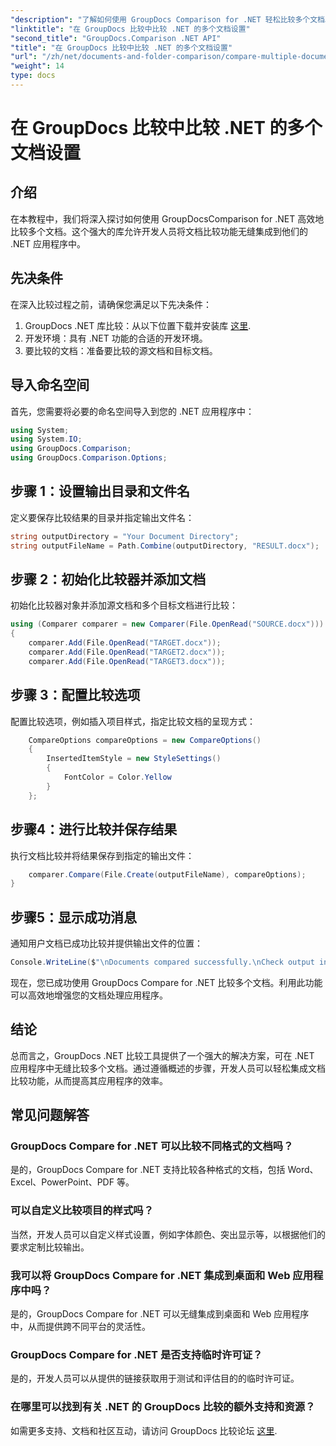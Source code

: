 ```yaml
---
"description": "了解如何使用 GroupDocs Comparison for .NET 轻松比较多个文档。按照我们的分步指南，实现无缝文档处理。"
"linktitle": "在 GroupDocs 比较中比较 .NET 的多个文档设置"
"second_title": "GroupDocs.Comparison .NET API"
"title": "在 GroupDocs 比较中比较 .NET 的多个文档设置"
"url": "/zh/net/documents-and-folder-comparison/compare-multiple-documents-settings-dotnet/"
"weight": 14
type: docs
---
```

# 在 GroupDocs 比较中比较 .NET 的多个文档设置

## 介绍
在本教程中，我们将深入探讨如何使用 GroupDocsComparison for .NET 高效地比较多个文档。这个强大的库允许开发人员将文档比较功能无缝集成到他们的 .NET 应用程序中。
## 先决条件
在深入比较过程之前，请确保您满足以下先决条件：
1. GroupDocs .NET 库比较：从以下位置下载并安装库 [这里](https://releases。groupdocs.com/comparison/net/).
2. 开发环境：具有 .NET 功能的合适的开发环境。
3. 要比较的文档：准备要比较的源文档和目标文档。

## 导入命名空间
首先，您需要将必要的命名空间导入到您的 .NET 应用程序中：
```csharp
using System;
using System.IO;
using GroupDocs.Comparison;
using GroupDocs.Comparison.Options;
```
## 步骤 1：设置输出目录和文件名
定义要保存比较结果的目录并指定输出文件名：
```csharp
string outputDirectory = "Your Document Directory";
string outputFileName = Path.Combine(outputDirectory, "RESULT.docx");
```
## 步骤 2：初始化比较器并添加文档
初始化比较器对象并添加源文档和多个目标文档进行比较：
```csharp
using (Comparer comparer = new Comparer(File.OpenRead("SOURCE.docx")))
{
    comparer.Add(File.OpenRead("TARGET.docx"));
    comparer.Add(File.OpenRead("TARGET2.docx"));
    comparer.Add(File.OpenRead("TARGET3.docx"));
```
## 步骤 3：配置比较选项
配置比较选项，例如插入项目样式，指定比较文档的呈现方式：
```csharp
    CompareOptions compareOptions = new CompareOptions()
    {
        InsertedItemStyle = new StyleSettings()
        {
            FontColor = Color.Yellow
        }
    };
```
## 步骤4：进行比较并保存结果
执行文档比较并将结果保存到指定的输出文件：
```csharp
    comparer.Compare(File.Create(outputFileName), compareOptions);
}
```
## 步骤5：显示成功消息
通知用户文档已成功比较并提供输出文件的位置：
```csharp
Console.WriteLine($"\nDocuments compared successfully.\nCheck output in {outputDirectory}.");
```
现在，您已成功使用 GroupDocs Compare for .NET 比较多个文档。利用此功能可以高效地增强您的文档处理应用程序。

## 结论
总而言之，GroupDocs .NET 比较工具提供了一个强大的解决方案，可在 .NET 应用程序中无缝比较多个文档。通过遵循概述的步骤，开发人员可以轻松集成文档比较功能，从而提高其应用程序的效率。
## 常见问题解答
### GroupDocs Compare for .NET 可以比较不同格式的文档吗？
是的，GroupDocs Compare for .NET 支持比较各种格式的文档，包括 Word、Excel、PowerPoint、PDF 等。
### 可以自定义比较项目的样式吗？
当然，开发人员可以自定义样式设置，例如字体颜色、突出显示等，以根据他们的要求定制比较输出。
### 我可以将 GroupDocs Compare for .NET 集成到桌面和 Web 应用程序中吗？
是的，GroupDocs Compare for .NET 可以无缝集成到桌面和 Web 应用程序中，从而提供跨不同平台的灵活性。
### GroupDocs Compare for .NET 是否支持临时许可证？
是的，开发人员可以从提供的链接获取用于测试和评估目的的临时许可证。
### 在哪里可以找到有关 .NET 的 GroupDocs 比较的额外支持和资源？
如需更多支持、文档和社区互动，请访问 GroupDocs 比较论坛 [这里](https://forum。groupdocs.com/c/comparison/12).